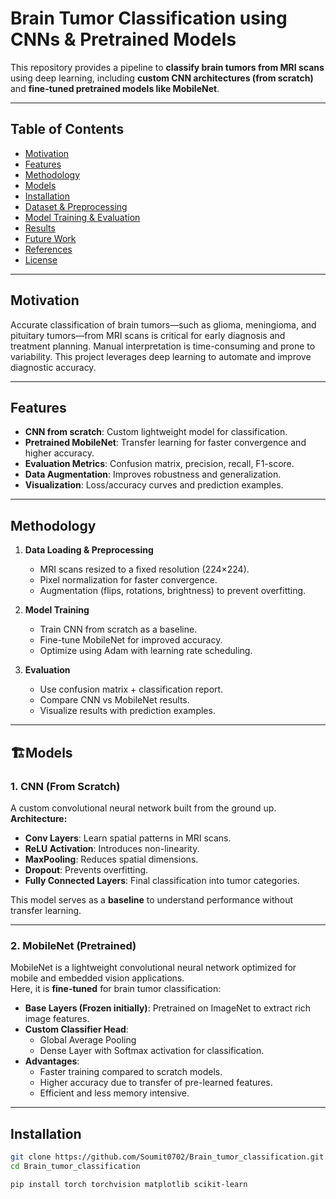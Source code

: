 # Brain Tumor Classification using CNNs & Pretrained Models

This repository provides a pipeline to **classify brain tumors from MRI scans** using deep learning, including **custom CNN architectures (from scratch)** and **fine-tuned pretrained models like MobileNet**.

---

## Table of Contents
- [Motivation](#motivation)
- [Features](#features)
- [Methodology](#methodology)
- [Models](#models)
- [Installation](#installation)
- [Dataset & Preprocessing](#dataset--preprocessing)
- [Model Training & Evaluation](#model-training--evaluation)
- [Results](#results)
- [Future Work](#future-work)
- [References](#references)
- [License](#license)

---

## Motivation

Accurate classification of brain tumors—such as glioma, meningioma, and pituitary tumors—from MRI scans is critical for early diagnosis and treatment planning. Manual interpretation is time-consuming and prone to variability. This project leverages deep learning to automate and improve diagnostic accuracy.

---

## Features

- **CNN from scratch**: Custom lightweight model for classification.
- **Pretrained MobileNet**: Transfer learning for faster convergence and higher accuracy.
- **Evaluation Metrics**: Confusion matrix, precision, recall, F1-score.
- **Data Augmentation**: Improves robustness and generalization.
- **Visualization**: Loss/accuracy curves and prediction examples.

---

## Methodology

1. **Data Loading & Preprocessing**
   - MRI scans resized to a fixed resolution (224×224).
   - Pixel normalization for faster convergence.
   - Augmentation (flips, rotations, brightness) to prevent overfitting.

2. **Model Training**
   - Train CNN from scratch as a baseline.
   - Fine-tune MobileNet for improved accuracy.
   - Optimize using Adam with learning rate scheduling.

3. **Evaluation**
   - Use confusion matrix + classification report.
   - Compare CNN vs MobileNet results.
   - Visualize results with prediction examples.

---

## 🏗Models

### 1. CNN (From Scratch)
A custom convolutional neural network built from the ground up.  
**Architecture:**
- **Conv Layers**: Learn spatial patterns in MRI scans.
- **ReLU Activation**: Introduces non-linearity.
- **MaxPooling**: Reduces spatial dimensions.
- **Dropout**: Prevents overfitting.
- **Fully Connected Layers**: Final classification into tumor categories.

This model serves as a **baseline** to understand performance without transfer learning.

---

### 2. MobileNet (Pretrained)
MobileNet is a lightweight convolutional neural network optimized for mobile and embedded vision applications.  
Here, it is **fine-tuned** for brain tumor classification:

- **Base Layers (Frozen initially)**: Pretrained on ImageNet to extract rich image features.
- **Custom Classifier Head**:
  - Global Average Pooling
  - Dense Layer with Softmax activation for classification.
- **Advantages**:
  - Faster training compared to scratch models.
  - Higher accuracy due to transfer of pre-learned features.
  - Efficient and less memory intensive.

---

## Installation

```bash
git clone https://github.com/Soumit0702/Brain_tumor_classification.git
cd Brain_tumor_classification

pip install torch torchvision matplotlib scikit-learn
